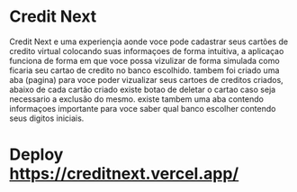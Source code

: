 # Credit Next

Credit Next e uma experiençia  aonde voce pode cadastrar seus cartões de credito virtual colocando suas informaçoes de forma intuitiva, a aplicaçao funciona de forma em que voce possa vizulizar de forma simulada como ficaria seu cartao de credito no banco escolhido.
tambem foi criado uma aba (pagina) para voce poder vizualizar seus cartoes de creditos criados, abaixo de cada cartão criado existe botao de deletar o cartao caso seja necessario a exclusão do mesmo.
existe tambem uma aba contendo informaçoes importante para voce saber qual banco escolher contendo seus digitos iniciais.

# Deploy https://creditnext.vercel.app/
